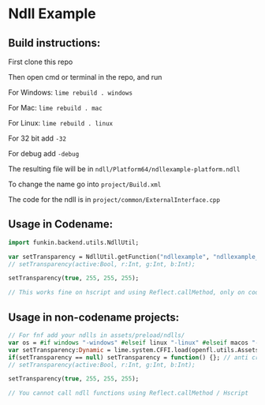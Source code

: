 # Ndll Example

## Build instructions:

First clone this repo

Then open cmd or terminal in the repo, and run

For Windows: `lime rebuild . windows`

For Mac: `lime rebuild . mac`

For Linux: `lime rebuild . linux`

For 32 bit add `-32`

For debug add `-debug`

The resulting file will be in `ndll/Platform64/ndllexample-platform.ndll`

To change the name go into `project/Build.xml`

The code for the ndll is in `project/common/ExternalInterface.cpp`

## Usage in Codename:

```hx
import funkin.backend.utils.NdllUtil;

var setTransparency = NdllUtil.getFunction("ndllexample", "ndllexample_set_windows_transparent", 4);
// setTransparency(active:Bool, r:Int, g:Int, b:Int);

setTransparency(true, 255, 255, 255);

// This works fine on hscript and using Reflect.callMethod, only on codename tho
```

## Usage in non-codename projects:

```hx
// For fnf add your ndlls in assets/preload/ndlls/
var os = #if windows "-windows" #elseif linux "-linux" #elseif macos "-mac" #elseif android "-android" #else "" #end;
var setTransparency:Dynamic = lime.system.CFFI.load(openfl.utils.Assets.getPath('assets/ndlls/ndllexample' + os + '.ndll'), "ndllexample_set_windows_transparent", 4);
if(setTransparency == null) setTransparency = function() {}; // anti crash
// setTransparency(active:Bool, r:Int, g:Int, b:Int);

setTransparency(true, 255, 255, 255);

// You cannot call ndll functions using Reflect.callMethod / Hscript
```
